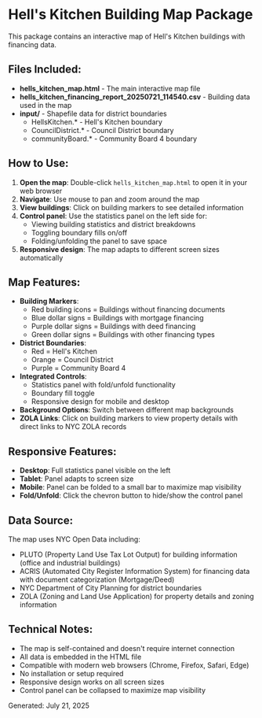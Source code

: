 # Hell's Kitchen Building Map Package

This package contains an interactive map of Hell's Kitchen buildings with financing data.

## Files Included:

- **hells_kitchen_map.html** - The main interactive map file
- **hells_kitchen_financing_report_20250721_114540.csv** - Building data used in the map
- **input/** - Shapefile data for district boundaries
  - HellsKitchen.* - Hell's Kitchen boundary
  - CouncilDistrict.* - Council District boundary  
  - communityBoard.* - Community Board 4 boundary

## How to Use:

1. **Open the map**: Double-click `hells_kitchen_map.html` to open it in your web browser
2. **Navigate**: Use mouse to pan and zoom around the map
3. **View buildings**: Click on building markers to see detailed information
4. **Control panel**: Use the statistics panel on the left side for:
   - Viewing building statistics and district breakdowns
   - Toggling boundary fills on/off
   - Folding/unfolding the panel to save space
5. **Responsive design**: The map adapts to different screen sizes automatically

## Map Features:

- **Building Markers**: 
  - Red building icons = Buildings without financing documents
  - Blue dollar signs = Buildings with mortgage financing
  - Purple dollar signs = Buildings with deed financing
  - Green dollar signs = Buildings with other financing types
- **District Boundaries**: 
  - Red = Hell's Kitchen
  - Orange = Council District
  - Purple = Community Board 4
- **Integrated Controls**: 
  - Statistics panel with fold/unfold functionality
  - Boundary fill toggle
  - Responsive design for mobile and desktop
- **Background Options**: Switch between different map backgrounds
- **ZOLA Links**: Click on building markers to view property details with direct links to NYC ZOLA records

## Responsive Features:

- **Desktop**: Full statistics panel visible on the left
- **Tablet**: Panel adapts to screen size
- **Mobile**: Panel can be folded to a small bar to maximize map visibility
- **Fold/Unfold**: Click the chevron button to hide/show the control panel

## Data Source:

The map uses NYC Open Data including:
- PLUTO (Property Land Use Tax Lot Output) for building information (office and industrial buildings)
- ACRIS (Automated City Register Information System) for financing data with document categorization (Mortgage/Deed)
- NYC Department of City Planning for district boundaries
- ZOLA (Zoning and Land Use Application) for property details and zoning information

## Technical Notes:

- The map is self-contained and doesn't require internet connection
- All data is embedded in the HTML file
- Compatible with modern web browsers (Chrome, Firefox, Safari, Edge)
- No installation or setup required
- Responsive design works on all screen sizes
- Control panel can be collapsed to maximize map visibility



Generated: July 21, 2025 